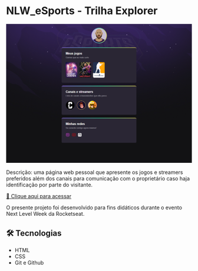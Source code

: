 # NLW_eSports - Trilha Explorer

![preview](./.github/preview.png)

Descrição: uma página web pessoal que apresente os jogos e streamers preferidos além dos
canais para comunicação com o proprietário caso haja identificação por parte do visitante.

[🔗 Clique aqui para acessar](https://brawneralbuquerque.github.io/NLW_eSports/Proj_NLW/)

O presente projeto foi desenvolvido para fins didáticos 
durante o evento Next Level Week da Rocketseat.

## 🛠 Tecnologias
- HTML
- CSS
- Git e Github
